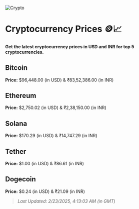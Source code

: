 
![Crypto](https://www.techguide.com.au/wp-content/uploads/2020/11/crypto3.jpeg)

# Cryptocurrency Prices 🪙📈

#### Get the latest cryptocurrency prices in USD and INR for top 5 cryptocurrencies.

## Bitcoin

**Price:** $96,448.00 (in USD) & ₹83,52,386.00 (in INR)

## Ethereum

**Price:** $2,750.02 (in USD) & ₹2,38,150.00 (in INR)

## Solana

**Price:** $170.29 (in USD) & ₹14,747.29 (in INR)

## Tether

**Price:** $1.00 (in USD) & ₹86.61 (in INR)

## Dogecoin

**Price:** $0.24 (in USD) & ₹21.09 (in INR)

> _Last Updated: 2/23/2025, 4:13:03 AM (in GMT)_
